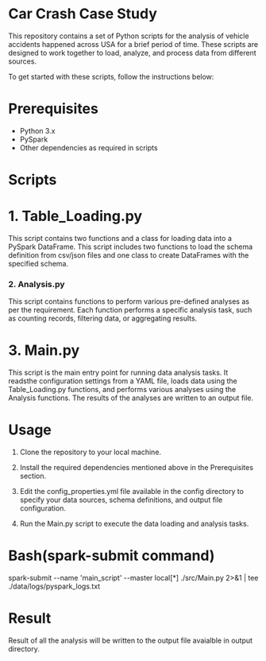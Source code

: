 # Car Crash Case Study #

This repository contains a set of Python scripts for the analysis of vehicle accidents happened across USA for a brief period of time. These scripts are designed to work together to load, analyze, and process data from different sources.

To get started with these scripts, follow the instructions below:

# Prerequisites
- Python 3.x
- PySpark
- Other dependencies as required in scripts

# Scripts

# 1. Table_Loading.py

This script contains two functions and a class for loading data into a PySpark DataFrame. This script includes two functions to load the schema definition from csv/json files and one class to create DataFrames with the specified schema.

### 2. Analysis.py

This script contains functions to perform various pre-defined analyses as per the requirement. Each function performs a specific analysis task, such as counting records, filtering data, or aggregating results.

# 3. Main.py

This script is the main entry point for running data analysis tasks. It readsthe configuration settings from a YAML file, loads data using the Table_Loading.py functions, and performs various analyses using the Analysis functions. The results of the analyses are written to an output file.

# Usage

1. Clone the repository to your local machine.
2. Install the required dependencies mentioned above in the Prerequisites section.
3. Edit the config_properties.yml file available in the config directory to specify your data sources, schema definitions, and output file configuration.

4. Run the Main.py script to execute the data loading and analysis tasks.

# Bash(spark-submit command)

spark-submit --name 'main_script' --master local[*] ./src/Main.py 2>&1 | tee ./data/logs/pyspark_logs.txt

# Result

Result of all the analysis will be written to the output file avaialble in output directory.
